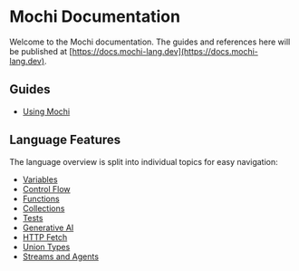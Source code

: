 # Mochi Documentation

Welcome to the Mochi documentation. The guides and references here will be published at [https://docs.mochi-lang.dev](https://docs.mochi-lang.dev).

## Guides

- [Using Mochi](guides/using-mochi.md)

## Language Features

The language overview is split into individual topics for easy navigation:

- [Variables](features/variables.md)
- [Control Flow](features/control-flow.md)
- [Functions](features/functions.md)
- [Collections](features/collections.md)
- [Tests](features/tests.md)
- [Generative AI](features/generative-ai.md)
- [HTTP Fetch](features/http-fetch.md)
- [Union Types](features/union-types.md)
- [Streams and Agents](features/streams.md)
